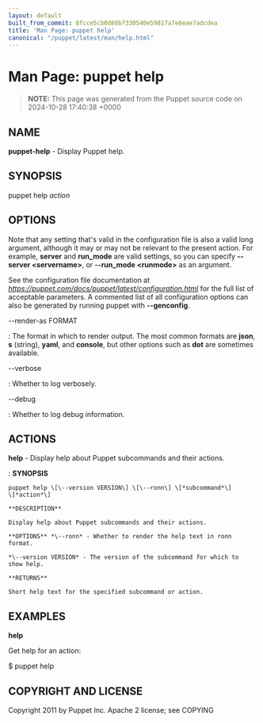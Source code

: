 ```yaml
---
layout: default
built_from_commit: 8fcce5cb0d88b7330540e59817a7e6eae7adcdea
title: 'Man Page: puppet help'
canonical: "/puppet/latest/man/help.html"
---
```


# Man Page: puppet help

> **NOTE:** This page was generated from the Puppet source code on 2024-10-28 17:40:38 +0000

## NAME
**puppet-help** - Display Puppet help.

## SYNOPSIS
puppet help *action*

## OPTIONS
Note that any setting that\'s valid in the configuration file is also a
valid long argument, although it may or may not be relevant to the
present action. For example, **server** and **run_mode** are valid
settings, so you can specify **\--server \<servername\>**, or
**\--run_mode \<runmode\>** as an argument.

See the configuration file documentation at
*https://puppet.com/docs/puppet/latest/configuration.html* for the full
list of acceptable parameters. A commented list of all configuration
options can also be generated by running puppet with **\--genconfig**.

\--render-as FORMAT

:   The format in which to render output. The most common formats are
    **json**, **s** (string), **yaml**, and **console**, but other
    options such as **dot** are sometimes available.

\--verbose

:   Whether to log verbosely.

\--debug

:   Whether to log debug information.

## ACTIONS
**help** - Display help about Puppet subcommands and their actions.

:   **SYNOPSIS**

    puppet help \[\--version VERSION\] \[\--ronn\] \[*subcommand*\]
    \[*action*\]

    **DESCRIPTION**

    Display help about Puppet subcommands and their actions.

    **OPTIONS** *\--ronn* - Whether to render the help text in ronn
    format.

    *\--version VERSION* - The version of the subcommand for which to
    show help.

    **RETURNS**

    Short help text for the specified subcommand or action.

## EXAMPLES
**help**

Get help for an action:

\$ puppet help

## COPYRIGHT AND LICENSE
Copyright 2011 by Puppet Inc. Apache 2 license; see COPYING
